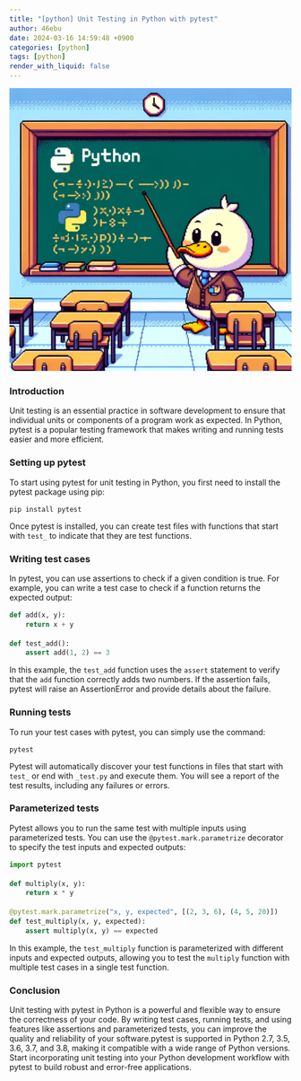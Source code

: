 ```yaml
---
title: "[python] Unit Testing in Python with pytest"
author: 46ebu
date: 2024-03-16 14:59:48 +0900
categories: [python]
tags: [python]
render_with_liquid: false
---
```


![Intro](/assets/img/post/python.png)
### Introduction
Unit testing is an essential practice in software development to ensure that individual units or components of a program work as expected. In Python, pytest is a popular testing framework that makes writing and running tests easier and more efficient.

### Setting up pytest
To start using pytest for unit testing in Python, you first need to install the pytest package using pip:
```
pip install pytest
```
Once pytest is installed, you can create test files with functions that start with `test_` to indicate that they are test functions.

### Writing test cases
In pytest, you can use assertions to check if a given condition is true. For example, you can write a test case to check if a function returns the expected output:
```python
def add(x, y):
    return x + y

def test_add():
    assert add(1, 2) == 3
```
In this example, the `test_add` function uses the `assert` statement to verify that the `add` function correctly adds two numbers. If the assertion fails, pytest will raise an AssertionError and provide details about the failure.

### Running tests
To run your test cases with pytest, you can simply use the command:
```
pytest
```
Pytest will automatically discover your test functions in files that start with `test_` or end with `_test.py` and execute them. You will see a report of the test results, including any failures or errors.

### Parameterized tests
Pytest allows you to run the same test with multiple inputs using parameterized tests. You can use the `@pytest.mark.parametrize` decorator to specify the test inputs and expected outputs:
```python
import pytest

def multiply(x, y):
    return x * y

@pytest.mark.parametrize("x, y, expected", [(2, 3, 6), (4, 5, 20)])
def test_multiply(x, y, expected):
    assert multiply(x, y) == expected
```
In this example, the `test_multiply` function is parameterized with different inputs and expected outputs, allowing you to test the `multiply` function with multiple test cases in a single test function.

### Conclusion
Unit testing with pytest in Python is a powerful and flexible way to ensure the correctness of your code. By writing test cases, running tests, and using features like assertions and parameterized tests, you can improve the quality and reliability of your software.pytest is supported in Python 2.7, 3.5, 3.6, 3.7, and 3.8, making it compatible with a wide range of Python versions. Start incorporating unit testing into your Python development workflow with pytest to build robust and error-free applications.